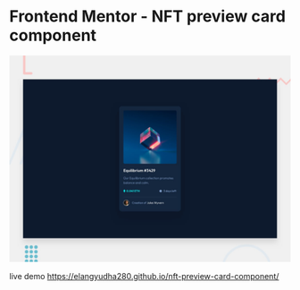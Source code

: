 # Frontend Mentor - NFT preview card component

![Design preview for the NFT preview card component coding challenge](./design/desktop-preview.jpg)

live demo
https://elangyudha280.github.io/nft-preview-card-component/
